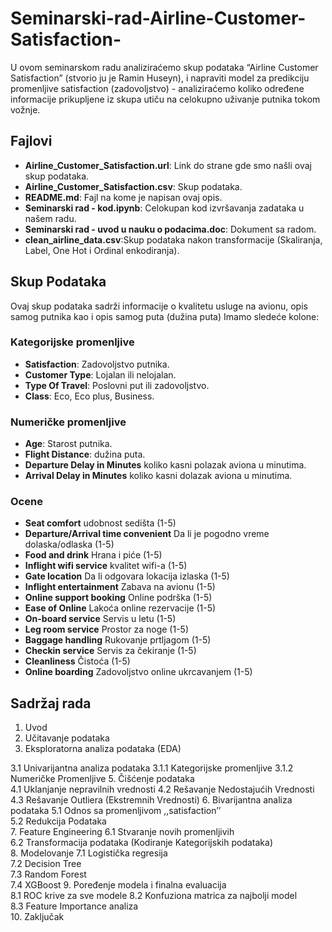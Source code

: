 # Seminarski-rad-Airline-Customer-Satisfaction-
U ovom seminarskom radu analiziraćemo skup podataka “Airline Customer Satisfaction” (stvorio ju je Ramin Huseyn), i napraviti model za predikciju promenljive satisfaction (zadovoljstvo) - analiziraćemo koliko određene informacije prikupljene iz skupa utiču na celokupno uživanje putnika tokom vožnje.

## Fajlovi

- **Airline_Customer_Satisfaction.url**: Link do strane gde smo našli ovaj skup podataka.  
- **Airline_Customer_Satisfaction.csv**: Skup podataka.  
- **README.md**: Fajl na kome je napisan ovaj opis.  
- **Seminarski rad - kod.ipynb**: Celokupan kod izvršavanja zadataka u našem radu.
- **Seminarski rad - uvod u nauku o podacima.doc**: Dokument sa radom.
- **clean_airline_data.csv**:Skup podataka nakon transformacije (Skaliranja, Label, One Hot i Ordinal enkodiranja).


## Skup Podataka
Ovaj skup podataka sadrži informacije o kvalitetu usluge na avionu, opis samog putnika kao i opis samog puta (dužina puta)
Imamo sledeće kolone:

### Kategorijske promenljive
- **Satisfaction**: Zadovoljstvo putnika.  
- **Customer Type**: Lojalan ili nelojalan.  
- **Type Of Travel**: Poslovni put ili zadovoljstvo.  
- **Class**: Eco, Eco plus, Business.

### Numeričke promenljive
- **Age**: Starost putnika.  
- **Flight Distance**: dužina puta.
- **Departure Delay in Minutes** koliko kasni polazak aviona u minutima.
- **Arrival  Delay in Minutes** koliko kasni dolazak aviona u minutima.

### Ocene  
- **Seat comfort** udobnost sedišta (1-5) 
- **Departure/Arrival time convenient** Da li je pogodno vreme dolaska/odlaska (1-5)
- **Food and drink** Hrana i piće (1-5)
- **Inflight wifi service** kvalitet wifi-a (1-5)
- **Gate location** Da li odgovara lokacija izlaska (1-5)
- **Inflight entertainment** Zabava na avionu (1-5)
- **Online support booking** Online podrška (1-5)
- **Ease of Online** Lakoća online rezervacije (1-5)
- **On-board service** Servis u letu (1-5)
- **Leg room service** Prostor za noge (1-5)
- **Baggage handling** Rukovanje prtljagom (1-5)
- **Checkin service** Servis za čekiranje (1-5)
- **Cleanliness** Čistoća (1-5)
- **Online boarding** Zadovoljstvo online ukrcavanjem  (1-5)

## Sadržaj rada
1.	Uvod
2.	Učitavanje podataka
3.	Eksploratorna analiza podataka (EDA)

  3.1	Univarijantna analiza podataka
    3.1.1	Kategorijske promenljive
    3.1.2	Numeričke Promenljive
5.	Čišćenje podataka	
  4.1	Uklanjanje nepravilnih vrednosti
  4.2	Rešavanje Nedostajućih Vrednosti
  4.3	Rešavanje Outliera (Ekstremnih Vrednosti)
6.	Bivarijantna analiza podataka
  5.1	Odnos sa promenljivom ,,satisfaction’’	
  5.2	Redukcija Podataka	
7.	Feature Engineering	
  6.1	Stvaranje novih promenljivih	
  6.2	Transformacija podataka (Kodiranje Kategorijskih podataka)	
8.	Modelovanje	
  7.1	Logistička regresija	
  7.2	Decision Tree	
  7.3	Random Forest	
  7.4	XGBoost	
9.	Poređenje modela i finalna evaluacija	
  8.1	ROC krive za sve modele	
  8.2	Konfuziona matrica za najbolji model	
  8.3	Feature Importance analiza	
10.	Zaključak	


